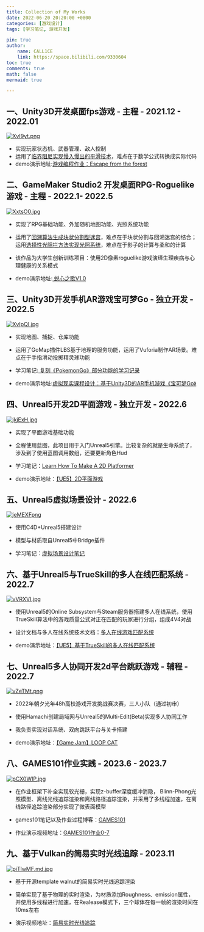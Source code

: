 ```yaml
---
title: Collection of My Works
date: 2022-06-20 20:20:00 +0800
categories: [游戏设计]
tags: [学习笔记, 游戏开发]

pin: true
author: 
    name: CALL1CE
    link: https://space.bilibili.com/9330604
toc: true
comments: true
math: false
mermaid: true

---
```


## 一、Unity3D开发桌面fps游戏 - 主程 - 2021.12 - 2022.01

[![XvI9yt.png](https://s1.ax1x.com/2022/06/20/XvI9yt.png)](https://imgtu.com/i/XvI9yt)

- 实现玩家状态机、武器管理、敌人控制
- 运用了[临界阻尼实现慢入慢出的平滑技术](https://call1ce.github.io/posts/%E5%A4%8D%E7%9B%98%E5%9F%BA%E4%BA%8E%E4%B8%B4%E7%95%8C%E9%98%BB%E5%B0%BC%E5%BC%A6%E7%9A%84%E6%85%A2%E5%85%A5%E6%85%A2%E5%87%BA%E7%9A%84%E5%B9%B3%E6%BB%91%E6%96%B9%E6%B3%95/)，难点在于数学公式转换成实际代码
- demo演示地址:[游戏编程作业：Escape from the forest](https://www.bilibili.com/video/BV1y44y1j7NH?spm_id_from=333.999.0.0)

## 二、GameMaker Studio2 开发桌面RPG-Roguelike游戏 - 主程 - 2022.1- 2022.5

[![XxtsO0.jpg](https://s1.ax1x.com/2022/06/20/XxtsO0.jpg)](https://imgtu.com/i/XxtsO0)

- 实现了RPG基础功能、外加随机地图功能、光照系统功能

- 运用了[回溯算法生成块状分割型迷宫](https://call1ce.github.io/posts/%E5%A4%8D%E7%9B%98%E9%9A%8F%E6%9C%BA%E8%BF%B7%E5%AE%AB/)，难点在于块状分割与回溯迷宫的结合；运用[选择性光阻拦方法实现光照系统](https://call1ce.github.io/posts/%E5%A4%8D%E7%9B%98%E5%8A%A8%E6%80%81%E5%85%89%E7%85%A7%E7%B3%BB%E7%BB%9F/)，难点在于影子的计算与柔和的计算

- 该作品为大学生创新训练项目：使用2D像素roguelike游戏演绎生理疾病与心理健康的关系模式

- demo演示地址:[ 蜕心之歌V1.0](https://www.bilibili.com/video/BV1Zf4y1Z7Kz)

## 三、Unity3D开发手机AR游戏宝可梦Go - 独立开发 - 2022.5

[![XvIpQI.jpg](https://s1.ax1x.com/2022/06/20/XvIpQI.jpg)](https://imgtu.com/i/XvIpQI)

- 实现地图、捕捉、仓库功能

- 运用了GoMap插件LBS基于地理的服务功能，运用了Vuforia制作AR场景。难点在于手指滑动投掷精灵球功能

- 学习笔记:[ 复刻《PokemonGo》部分功能的学习记录](https://call1ce.github.io/posts/%E5%A4%8D%E5%88%BB-PokemonGo-%E9%83%A8%E5%88%86%E5%8A%9F%E8%83%BD%E7%9A%84%E5%AD%A6%E4%B9%A0%E8%AE%B0%E5%BD%95/)

- demo演示地址:[虚拟现实课程设计：基于Unity3D的AR手机游戏《宝可梦Go》](https://www.bilibili.com/video/BV12Y4y1g7qc?spm_id_from=333.999.0.0&vd_source=f4a853b19ac511f1de91664a40bf16e9)

## 四、Unreal5开发2D平面游戏 - 独立开发 - 2022.6

[![jkjExH.jpg](https://s1.ax1x.com/2022/06/25/jkjExH.jpg)](https://imgtu.com/i/jkjExH)

* 实现了平面游戏基础功能

* 全程使用蓝图，此项目用于入门Unreal5引擎。比较复杂的就是生命系统了，涉及到了使用蓝图调用数组，还要更新角色Hud

* 学习笔记：[Learn How To Make A 2D Platformer](https://call1ce.github.io/categories/learn-how-to-make-a-2d-platformer/)

* demo演示地址：[【UE5】2D平面游戏](https://www.bilibili.com/video/BV1pa411W7tq)

## 五、Unreal5虚拟场景设计 - 2022.6

[![jeMEXFpng](https://s1.ax1x.com/2022/06/28/jeMEXF.png)](https://imgtu.com/i/jeMEXF)

* 使用C4D+Unreal5搭建设计

* 模型与材质取自Unreal5中Bridge插件

* 学习笔记：[虚拟场景设计笔记](https://call1ce.github.io/posts/%E8%99%9A%E6%8B%9F%E5%9C%BA%E6%99%AF%E8%AE%BE%E8%AE%A1%E7%AC%94%E8%AE%B0/)

## 六、基于Unreal5与TrueSkill的多人在线匹配系统 - 2022.7

[![vVRXVI.jpg](https://s1.ax1x.com/2022/08/03/vVRXVI.jpg)](https://imgtu.com/i/vVRXVI)

* 使用Unreal5的Online Subsystem与Steam服务器搭建多人在线系统，使用TrueSkill算法中的游戏质量公式对正在匹配的玩家进行分组，组成4V4对战

* 设计文档与多人在线系统技术文档：[多人在线游戏匹配系统 ](https://call1ce.github.io/categories/%E5%A4%9A%E4%BA%BA%E5%9C%A8%E7%BA%BF%E6%B8%B8%E6%88%8F%E5%8C%B9%E9%85%8D%E7%B3%BB%E7%BB%9F/)

* demo演示地址：[【UE5】基于TrueSkill的多人在线匹配系统](https://www.bilibili.com/video/BV1fW4y1y7bx/?vd_source=f4a853b19ac511f1de91664a40bf16e9)

## 七、Unreal5多人协同开发2d平台跳跃游戏 - 辅程 - 2022.7

[![vZeTMt.png](https://s1.ax1x.com/2022/08/03/vZeTMt.png)](https://imgtu.com/i/vZeTMt)

* 2022年朝夕光年48h高校游戏开发挑战赛决赛，三人小队（通过初审）

* 使用Hamachi创建局域网与Unreal5的Multi-Edit(Beta)实现多人协同工作

* 我负责实现对话系统、双向跳跃平台与关卡搭建

* demo演示地址：[【Game Jam】LOOP CAT](https://www.bilibili.com/video/BV1Ed4y1T72x/?vd_source=f4a853b19ac511f1de91664a40bf16e9)

## 八、GAMES101作业实践 - 2023.6 - 2023.7

[![pCX0WIP.jpg](https://s11.ax1x.com/2023/07/25/pCX0WIP.jpg)](https://imgse.com/i/pCX0WIP)

* 在作业框架下补全实现软光栅，实现z-buffer深度缓冲消隐， Blinn-Phong光照模型、离线光线追踪渲染和离线路径追踪渲染，并采用了多线程加速，在离线路径追踪渲染部分实现了微表面模型

* games101笔记以及作业过程博客：[GAMES101](https://call1ce.github.io/categories/games101/)

* 作业演示视频地址：[GAMES101作业0-7](https://www.bilibili.com/video/BV1kh4y1F7su/)

## 九、基于Vulkan的简易实时光线追踪 - 2023.11

[![piTlwMF.md.jpg](https://s11.ax1x.com/2023/12/21/piTlwMF.md.jpg)](https://imgse.com/i/piTlwMF)

* 基于开源template walnut的简易实时光线追踪渲染

* 简单实现了基于物理的实时渲染，为材质添加Roughness、emission属性，并使用多线程进行加速，在Realease模式下，三个球体在每一帧的渲染时间在10ms左右

* 演示视频地址：[简易实时光线追踪](https://www.bilibili.com/video/BV1Pe411C7nW)
